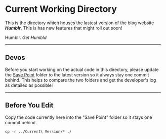 # Current Working Directory

This is the directory which houses the lastest version of the blog website **_Humblr_**. This is has new features that might roll out soon!

Humblr. _Get Humbld_

---

## Devos

Before you start working on the actual code in this directory, please update the [Save Point](https:/github.com/puneetjohal/Idian-Tech-Support/Save%20Point) folder
to the latest version so it always stay one commit behind. This helps to compare the two folders and get the developer's log as detailed as possible!

---

## Before You Edit

Copy the code currently here into the "Save Point" folder so it stays one commit behind.

```cp -r ../Current\ Version/* ./```